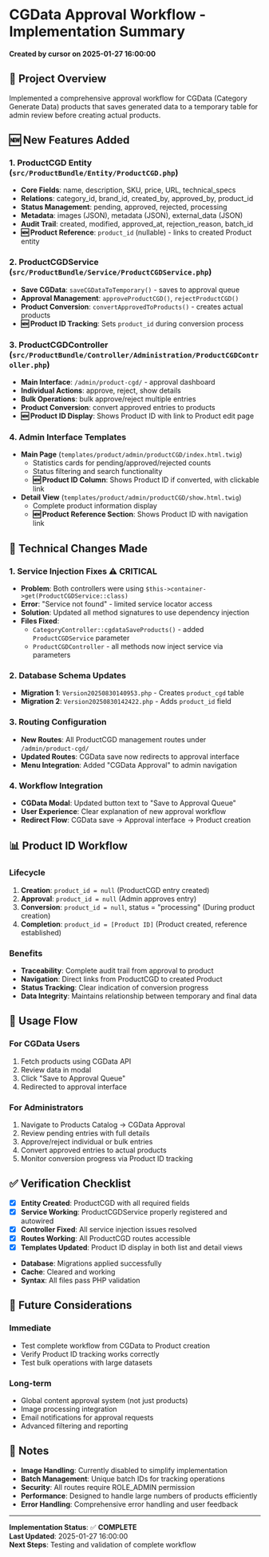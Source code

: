 # CGData Approval Workflow - Implementation Summary

**Created by cursor on 2025-01-27 16:00:00**

## 🎯 **Project Overview**

Implemented a comprehensive approval workflow for CGData (Category Generate Data) products that saves generated data to a temporary table for admin review before creating actual products.

## 🆕 **New Features Added**

### 1. **ProductCGD Entity** (`src/ProductBundle/Entity/ProductCGD.php`)
- **Core Fields**: name, description, SKU, price, URL, technical_specs
- **Relations**: category_id, brand_id, created_by, approved_by, product_id
- **Status Management**: pending, approved, rejected, processing
- **Metadata**: images (JSON), metadata (JSON), external_data (JSON)
- **Audit Trail**: created, modified, approved_at, rejection_reason, batch_id
- **🆕 Product Reference**: `product_id` (nullable) - links to created Product entity

### 2. **ProductCGDService** (`src/ProductBundle/Service/ProductCGDService.php`)
- **Save CGData**: `saveCGDataToTemporary()` - saves to approval queue
- **Approval Management**: `approveProductCGD()`, `rejectProductCGD()`
- **Product Conversion**: `convertApprovedToProducts()` - creates actual products
- **🆕 Product ID Tracking**: Sets `product_id` during conversion process

### 3. **ProductCGDController** (`src/ProductBundle/Controller/Administration/ProductCGDController.php`)
- **Main Interface**: `/admin/product-cgd/` - approval dashboard
- **Individual Actions**: approve, reject, show details
- **Bulk Operations**: bulk approve/reject multiple entries
- **Product Conversion**: convert approved entries to products
- **🆕 Product ID Display**: Shows Product ID with link to Product edit page

### 4. **Admin Interface Templates**
- **Main Page** (`templates/product/admin/productCGD/index.html.twig`)
  - Statistics cards for pending/approved/rejected counts
  - Status filtering and search functionality
  - **🆕 Product ID Column**: Shows Product ID if converted, with clickable link
- **Detail View** (`templates/product/admin/productCGD/show.html.twig`)
  - Complete product information display
  - **🆕 Product Reference Section**: Shows Product ID with navigation link

## 🔧 **Technical Changes Made**

### 1. **Service Injection Fixes** ⚠️ **CRITICAL**
- **Problem**: Both controllers were using `$this->container->get(ProductCGDService::class)`
- **Error**: "Service not found" - limited service locator access
- **Solution**: Updated all method signatures to use dependency injection
- **Files Fixed**:
  - `CategoryController::cgdataSaveProducts()` - added `ProductCGDService` parameter
  - `ProductCGDController` - all methods now inject service via parameters

### 2. **Database Schema Updates**
- **Migration 1**: `Version20250830140953.php` - Creates `product_cgd` table
- **Migration 2**: `Version20250830142422.php` - Adds `product_id` field

### 3. **Routing Configuration**
- **New Routes**: All ProductCGD management routes under `/admin/product-cgd/`
- **Updated Routes**: CGData save now redirects to approval interface
- **Menu Integration**: Added "CGData Approval" to admin navigation

### 4. **Workflow Integration**
- **CGData Modal**: Updated button text to "Save to Approval Queue"
- **User Experience**: Clear explanation of new approval workflow
- **Redirect Flow**: CGData save → Approval interface → Product creation

## 📊 **Product ID Workflow**

### **Lifecycle**
1. **Creation**: `product_id = null` (ProductCGD entry created)
2. **Approval**: `product_id = null` (Admin approves entry)
3. **Conversion**: `product_id = null`, status = "processing" (During product creation)
4. **Completion**: `product_id = [Product ID]` (Product created, reference established)

### **Benefits**
- **Traceability**: Complete audit trail from approval to product
- **Navigation**: Direct links from ProductCGD to created Product
- **Status Tracking**: Clear indication of conversion progress
- **Data Integrity**: Maintains relationship between temporary and final data

## 🚀 **Usage Flow**

### **For CGData Users**
1. Fetch products using CGData API
2. Review data in modal
3. Click "Save to Approval Queue"
4. Redirected to approval interface

### **For Administrators**
1. Navigate to Products Catalog → CGData Approval
2. Review pending entries with full details
3. Approve/reject individual or bulk entries
4. Convert approved entries to actual products
5. Monitor conversion progress via Product ID tracking

## ✅ **Verification Checklist**

- [x] **Entity Created**: ProductCGD with all required fields
- [x] **Service Working**: ProductCGDService properly registered and autowired
- [x] **Controller Fixed**: All service injection issues resolved
- [x] **Routes Working**: All ProductCGD routes accessible
- [x] **Templates Updated**: Product ID display in both list and detail views
- **Database**: Migrations applied successfully
- **Cache**: Cleared and working
- **Syntax**: All files pass PHP validation

## 🔮 **Future Considerations**

### **Immediate**
- Test complete workflow from CGData to Product creation
- Verify Product ID tracking works correctly
- Test bulk operations with large datasets

### **Long-term**
- Global content approval system (not just products)
- Image processing integration
- Email notifications for approval requests
- Advanced filtering and reporting

## 📝 **Notes**

- **Image Handling**: Currently disabled to simplify implementation
- **Batch Management**: Unique batch IDs for tracking operations
- **Security**: All routes require ROLE_ADMIN permission
- **Performance**: Designed to handle large numbers of products efficiently
- **Error Handling**: Comprehensive error handling and user feedback

---

**Implementation Status**: ✅ **COMPLETE**  
**Last Updated**: 2025-01-27 16:00:00  
**Next Steps**: Testing and validation of complete workflow
